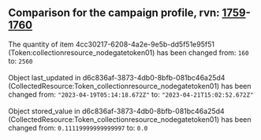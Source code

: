 ## Comparison for the campaign profile, rvn: [1759](https://github.com/PRO100KatYT/FortniteProfileRevisions/tree/main/profiles/campaign/1759%20campaign.json)-[1760](https://github.com/PRO100KatYT/FortniteProfileRevisions/tree/main/profiles/campaign/1760%20campaign.json)

The quantity of item 4cc30217-6208-4a2e-9e5b-dd5f51e95f51 (Token:collectionresource_nodegatetoken01) has been changed from: `160` to: `2560`
<br><br>
Object last_updated in d6c836af-3873-4db0-8bfb-081bc46a25d4 (CollectedResource:Token_collectionresource_nodegatetoken01) has been changed from: `"2023-04-19T05:14:18.672Z"` to: `"2023-04-21T15:02:52.672Z"`
<br><br>
Object stored_value in d6c836af-3873-4db0-8bfb-081bc46a25d4 (CollectedResource:Token_collectionresource_nodegatetoken01) has been changed from: `0.11119999999999997` to: `0.0`
<br><br>
